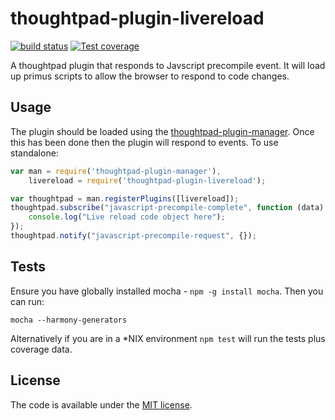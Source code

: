 thoughtpad-plugin-livereload
=================================

[![build status][travis-image]][travis-url]
[![Test coverage][coveralls-image]][coveralls-url]

A thoughtpad plugin that responds to Javscript precompile event. It will load up primus scripts to allow the browser to respond to code changes.

## Usage

The plugin should be loaded using the [thoughtpad-plugin-manager](https://github.com/hmmdeif/thoughtpad-plugin-manager). Once this has been done then the plugin will respond to events. To use standalone:

```JavaScript
var man = require('thoughtpad-plugin-manager'),
    livereload = require('thoughtpad-plugin-livereload');

var thoughtpad = man.registerPlugins([livereload]);
thoughtpad.subscribe("javascript-precompile-complete", function (data) {
    console.log("Live reload code object here"); 
});
thoughtpad.notify("javascript-precompile-request", {});
```

## Tests

Ensure you have globally installed mocha - `npm -g install mocha`. Then you can run:

`mocha --harmony-generators`

Alternatively if you are in a *NIX environment `npm test` will run the tests plus coverage data.

## License

The code is available under the [MIT license](http://deif.mit-license.org/).

[travis-image]: https://img.shields.io/travis/hmmdeif/thoughtpad-plugin-livereload/master.svg?style=flat-square
[travis-url]: https://travis-ci.org/hmmdeif/thoughtpad-plugin-livereload
[coveralls-image]: https://img.shields.io/coveralls/hmmdeif/thoughtpad-plugin-livereload/master.svg?style=flat-square
[coveralls-url]: https://coveralls.io/r/hmmdeif/thoughtpad-plugin-livereload?branch=master
